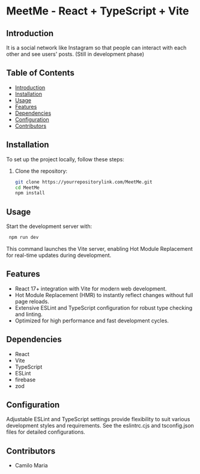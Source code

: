 # MeetMe - React + TypeScript + Vite

## Introduction
It is a social network like Instagram so that people can interact with each other and see users' posts. (Still in development phase)

## Table of Contents
- [Introduction](#introduction)
- [Installation](#installation)
- [Usage](#usage)
- [Features](#features)
- [Dependencies](#dependencies)
- [Configuration](#configuration)
- [Contributors](#contributors)

## Installation
To set up the project locally, follow these steps:
1. Clone the repository:
   ```bash
   git clone https://yourrepositorylink.com/MeetMe.git
   cd MeetMe
   npm install
   ```
## Usage
Start the development server with:
  ```bash
   npm run dev
  ```
This command launches the Vite server, enabling Hot Module Replacement for real-time updates during development.

## Features
- React 17+ integration with Vite for modern web development.
- Hot Module Replacement (HMR) to instantly reflect changes without full page reloads.
- Extensive ESLint and TypeScript configuration for robust type checking and linting.
- Optimized for high performance and fast development cycles.

## Dependencies
- React
- Vite
- TypeScript
- ESLint
- firebase
- zod

## Configuration
Adjustable ESLint and TypeScript settings provide flexibility to suit various development styles and requirements. See the eslintrc.cjs and tsconfig.json files for detailed configurations.

## Contributors
- Camilo Maria

